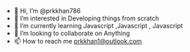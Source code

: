 - 👋 Hi, I’m @prkkhan786
- 👀 I’m interested in Developing things from scratch
- 🌱 I’m currently learning Javascript ,Javascript , Javascript
- 💞️ I’m looking to collaborate on Anything 
- 📫 How to reach me prkkhan1@outlook.com

<!---
prkkhan786/prkkhan786 is a ✨ special ✨ repository because its `README.md` (this file) appears on your GitHub profile.
You can click the Preview link to take a look at your changes.
--->
